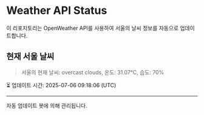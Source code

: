 
# Weather API Status

이 리포지토리는 OpenWeather API를 사용하여 서울의 날씨 정보를 자동으로 업데이트합니다.

## 현재 서울 날씨
> 서울의 현재 날씨: overcast clouds, 온도: 31.07°C, 습도: 70%

⏳ 업데이트 시간: 2025-07-06 09:18:06 (UTC)

---
자동 업데이트 봇에 의해 관리됩니다.
